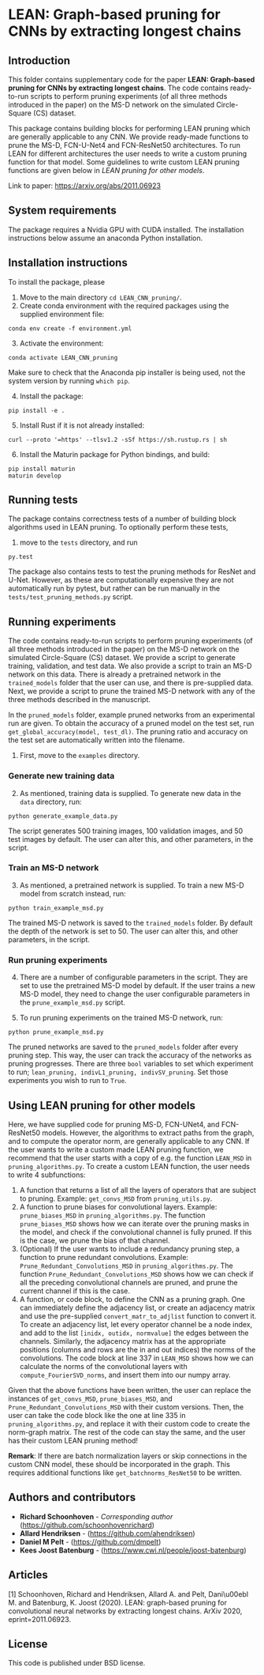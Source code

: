 # LEAN: Graph-based pruning for CNNs by extracting longest chains

## Introduction
This folder contains supplementary code for the paper **LEAN: Graph-based pruning for CNNs by extracting longest chains**. The code contains ready-to-run scripts to perform pruning experiments (of all three methods introduced in the paper) on the MS-D network on the simulated Circle-Square (CS) dataset.

This package contains building blocks for performing LEAN pruning which are generally applicable to any CNN. We provide ready-made functions to prune the MS-D, FCN-U-Net4 and FCN-ResNet50 architectures. To run LEAN for different architectures the user needs to write a custom pruning function for that model. Some guidelines to write custom LEAN pruning functions are given below in *LEAN pruning for other models*.

Link to paper: <https://arxiv.org/abs/2011.06923>

## System requirements
The package requires a Nvidia GPU with CUDA installed. The installation instructions below assume an anaconda Python installation.

## Installation instructions
To install the package, please

1. Move to the main directory ```cd LEAN_CNN_pruning/```.
2. Create conda environment with the required packages using the supplied environment file:
```
conda env create -f environment.yml
```
3. Activate the environment:
```
conda activate LEAN_CNN_pruning
```
Make sure to check that the Anaconda pip installer is being used, not the system version by running ```which pip```.

4. Install the package:
```
pip install -e .
```

5. Install Rust if it is not already installed:
```
curl --proto '=https' --tlsv1.2 -sSf https://sh.rustup.rs | sh
```

6. Install the Maturin package for Python bindings, and build:
```
pip install maturin
maturin develop
```

## Running tests
The package contains correctness tests of a number of building block algorithms used in LEAN pruning. To optionally perform these tests,

1. move to the `tests` directory, and run
```
py.test
```
The package also contains tests to test the pruning methods for ResNet and U-Net. However, as these are computationally expensive they are not automatically run by pytest, but rather can be run manually in the ```tests/test_pruning_methods.py``` script.

## Running experiments
The code contains ready-to-run scripts to perform pruning experiments (of all three methods introduced in the paper) on the MS-D network on the simulated Circle-Square (CS) dataset. We provide a script to generate training, validation, and test data. We also provide a script to train an MS-D network on this data. There is already a pretrained network in the `trained_models` folder that the user can use, and there is pre-supplied data. Next, we provide a script to prune the trained MS-D network with any of the three methods described in the manuscript. 

In the `pruned_models` folder, example pruned networks from an experimental run are given. To obtain the accuracy of a pruned model on the test set, run 
`get_global_accuracy(model, test_dl)`. The pruning ratio and accuracy on the test set are automatically written into the filename.

1. First, move to the `examples` directory.

### Generate new training data

2. As mentioned, training data is supplied. To generate new data in the `data` directory, run:
```
python generate_example_data.py
```
The script generates 500 training images, 100 validation images, and 50 test images by default. The user can alter this, and other parameters, in the script.


### Train an MS-D network
3. As mentioned, a pretrained network is supplied. To train a new MS-D model from scratch instead, run:
```
python train_example_msd.py
```
The trained MS-D network is saved to the `trained_models` folder. By default the depth of the network is set to 50. The user can alter this, and other parameters, in the script.


### Run pruning experiments
4. There are a number of configurable parameters in the script. They are set to use the pretrained MS-D model by default. If the user trains a new MS-D model, they need to change the user configurable parameters in the `prune_example_msd.py` script.

5. To run pruning experiments on the trained MS-D network, run:
```
python prune_example_msd.py
```
The pruned networks are saved to the `pruned_models` folder after every pruning step. This way, the user can track the accuracy of the networks as pruning progresses. There are three `bool` variables to set which experiment to run; `lean_pruning, indivL1_pruning, indivSV_pruning`. Set those experiments you wish to run to `True`.


## Using LEAN pruning for other models
Here, we have supplied code for pruning MS-D, FCN-UNet4, and FCN-ResNet50 models. However, the algorithms to extract paths from the graph, and to compute the operator norm, are generally applicable to any CNN. If the user wants to write a custom made LEAN pruning function, we recommend that the user starts with a copy of e.g. the function `LEAN_MSD` in `pruning_algorithms.py`. To create a custom LEAN function, the user needs to write 4 subfunctions:

1. A function that returns a list of all the layers of operators that are subject to pruning. Example: `get_convs_MSD` from `pruning_utils.py`.
2. A function to prune biases for convolutional layers. Example: `prune_biases_MSD` in `pruning_algorithms.py`. The function `prune_biases_MSD` shows how we can iterate over the pruning masks in the model, and check if the convolutional channel is fully pruned. If this is the case, we prune the bias of that channel.
3. (Optional) If the user wants to include a redundancy pruning step, a function to prune redundant convolutions. Example: `Prune_Redundant_Convolutions_MSD` in `pruning_algorithms.py`. The function `Prune_Redundant_Convolutions_MSD` shows how we can check if all the preceding convolutional channels are pruned, and prune the current channel if this is the case.
4. A function, or code block, to define the CNN as a pruning graph. One can immediately define the adjacency list, or create an adjacency matrix and use the pre-supplied ```convert_matr_to_adjlist``` function to convert it.  To create an adjacency list, let every operator channel be a node index, and add to the list ```[inidx, outidx, normvalue]``` the edges between the channels. Similarly, the adjacency matrix has at the appropriate positions (columns and rows are the in and out indices) the norms of the convolutions. The code block at line 337 in `LEAN_MSD` shows how we can calculate the norms of the convolutional layers with `compute_FourierSVD_norms`, and insert them into our numpy array.

Given that the above functions have been written, the user can replace the instances of `get_convs_MSD`, `prune_biases_MSD`, and `Prune_Redundant_Convolutions_MSD` with their custom versions. Then, the user can take the code block like the one at line 335 in `pruning_algorithms.py`, and replace it with their custom code to create the norm-graph matrix. The rest of the code can stay the same, and the user has their custom LEAN pruning method!

**Remark**: If there are batch normalization layers or skip connections in the custom CNN model, these should be incorporated in the graph. This requires additional functions like `get_batchnorms_ResNet50` to be written.

## Authors and contributors
* **Richard Schoonhoven** - *Corresponding author* (https://github.com/schoonhovenrichard)
* **Allard Hendriksen** - (https://github.com/ahendriksen)
* **Daniel M Pelt** - (https://github.com/dmpelt)
* **Kees Joost Batenburg** - (https://www.cwi.nl/people/joost-batenburg)

## Articles
<a id="1">[1]</a> 
Schoonhoven, Richard and Hendriksen, Allard A. and Pelt, Dani\u00ebl M. and Batenburg, K. Joost (2020).
LEAN: graph-based pruning for convolutional neural networks by extracting longest chains.
ArXiv 2020, eprint=2011.06923.

## License
This code is published under BSD license.
